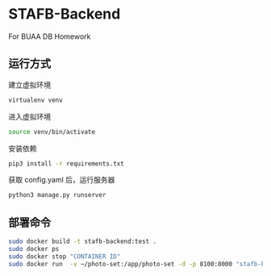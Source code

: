 # STAFB-Backend
For BUAA DB Homework

## 运行方式

建立虚拟环境

```sh
virtualenv venv
```

进入虚拟环境
```sh
source venv/bin/activate
```

安装依赖
```sh
pip3 install -r requirements.txt
```

获取 config.yaml 后，运行服务器
```sh
python3 manage.py runserver
```



## 部署命令
```sh
sudo docker build -t stafb-backend:test .
sudo docker ps
sudo docker stop "CONTAINER ID"
sudo docker run  -v ~/photo-set:/app/photo-set -d -p 8100:8000 "stafb-backend:test"
```